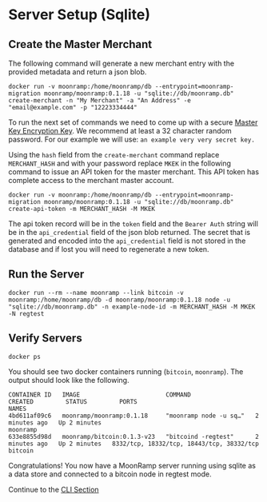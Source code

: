 # Server Setup (Sqlite)

## Create the Master Merchant

The following command will generate a new merchant entry with the provided metadata and return a json blob.

```
docker run -v moonramp:/home/moonramp/db --entrypoint=moonramp-migration moonramp/moonramp:0.1.18 -u "sqlite://db/moonramp.db" create-merchant -n "My Merchant" -a "An Address" -e "email@example.com" -p "12223334444"
```

To run the next set of commands we need to come up with a secure [Master Key Encryption Key](../mkek.md). We recommend at least a 32 character random password. For our example we will use: `an example very very secret key.`

Using the `hash` field from the `create-merchant` command replace `MERCHANT_HASH` and with your password replace `MKEK` in the following command to issue an API token for the master merchant. This API token has complete access to the merchant master account.

```
docker run -v moonramp:/home/moonramp/db --entrypoint=moonramp-migration moonramp/moonramp:0.1.18 -u "sqlite://db/moonramp.db" create-api-token -m MERCHANT_HASH -M MKEK
```

The api token record will be in the `token` field and the `Bearer Auth` string will be in the `api_credential` field of the json blob returned. The secret that is generated and encoded into the `api_credential` field is not stored in the database and if lost you will need to regenerate a new token.

## Run the Server

```
docker run --rm --name moonramp --link bitcoin -v moonramp:/home/moonramp/db -d moonramp/moonramp:0.1.18 node -u "sqlite://db/moonramp.db" -n example-node-id -m MERCHANT_HASH -M MKEK -N regtest
```

## Verify Servers

```
docker ps
```

You should see two docker containers running (`bitcoin`, `moonramp`). The output should look like the following.

```
CONTAINER ID   IMAGE                        COMMAND                  CREATED         STATUS         PORTS                                                      NAMES
4bd611af09c6   moonramp/moonramp:0.1.18     "moonramp node -u sq…"   2 minutes ago   Up 2 minutes                                                              moonramp
633e8855d98d   moonramp/bitcoin:0.1.3-v23   "bitcoind -regtest"      2 minutes ago   Up 2 minutes   8332/tcp, 18332/tcp, 18443/tcp, 38332/tcp                  bitcoin
```

Congratulations! You now have a MoonRamp server running using sqlite as a data store and connected to a bitcoin node in regtest mode.

Continue to the [CLI Section](../moonrampctl.md)
